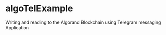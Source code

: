 # algoTelExample
Writing and reading to the Algorand Blockchain using Telegram messaging Application
